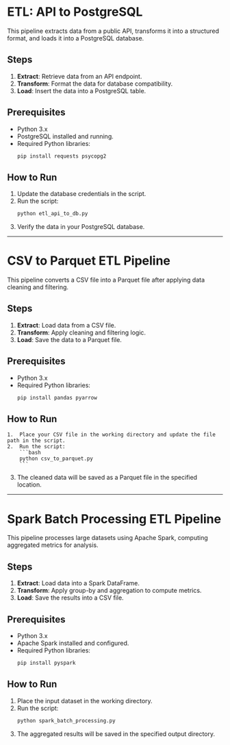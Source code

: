 # ETL: API to PostgreSQL

This pipeline extracts data from a public API, transforms it into a structured format, and loads it into a PostgreSQL database.

## Steps
1. **Extract**: Retrieve data from an API endpoint.
2. **Transform**: Format the data for database compatibility.
3. **Load**: Insert the data into a PostgreSQL table.

## Prerequisites
- Python 3.x
- PostgreSQL installed and running.
- Required Python libraries:
  ```bash
  pip install requests psycopg2
  ```

## How to Run
1. Update the database credentials in the script.
2. Run the script:
   ```bash
   python etl_api_to_db.py
   ```
3.	Verify the data in your PostgreSQL database.

---
# CSV to Parquet ETL Pipeline

This pipeline converts a CSV file into a Parquet file after applying data cleaning and filtering.

## Steps
1. **Extract**: Load data from a CSV file.
2. **Transform**: Apply cleaning and filtering logic.
3. **Load**: Save the data to a Parquet file.

## Prerequisites
- Python 3.x
- Required Python libraries:
  ```bash
  pip install pandas pyarrow
  ```

## How to Run
	1.	Place your CSV file in the working directory and update the file path in the script.
	2.	Run the script:
		```bash
		python csv_to_parquet.py
		```
3.	The cleaned data will be saved as a Parquet file in the specified location.

---
# Spark Batch Processing ETL Pipeline

This pipeline processes large datasets using Apache Spark, computing aggregated metrics for analysis.

## Steps
1. **Extract**: Load data into a Spark DataFrame.
2. **Transform**: Apply group-by and aggregation to compute metrics.
3. **Load**: Save the results into a CSV file.

## Prerequisites
- Python 3.x
- Apache Spark installed and configured.
- Required Python libraries:
  ```bash
  pip install pyspark
  ```

## How to Run
1.	Place the input dataset in the working directory.
2.	Run the script:
	```bash
	python spark_batch_processing.py
	```
3.	The aggregated results will be saved in the specified output directory.